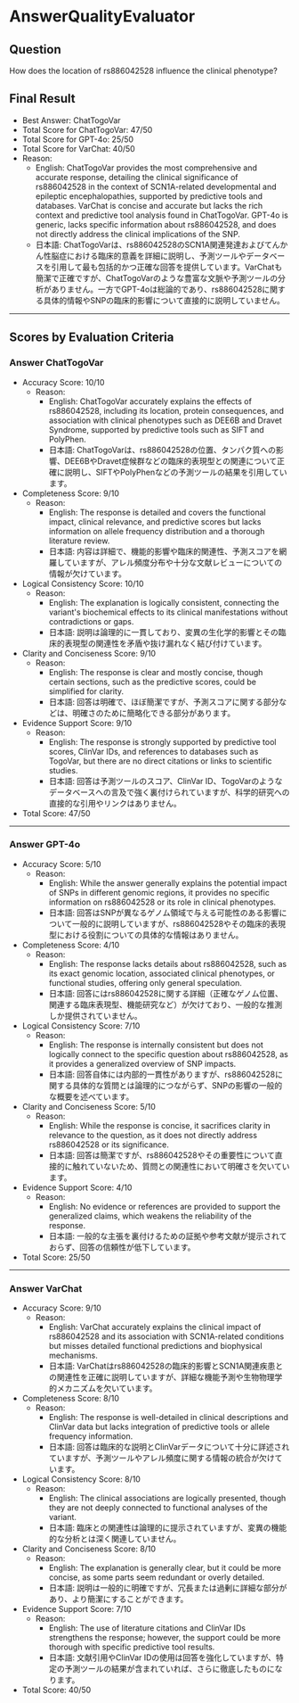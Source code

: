 # AnswerQualityEvaluator

## Question

How does the location of rs886042528 influence the clinical phenotype?

## Final Result

- Best Answer: ChatTogoVar
- Total Score for ChatTogoVar: 47/50
- Total Score for GPT-4o: 25/50
- Total Score for VarChat: 40/50
- Reason:
  - English: ChatTogoVar provides the most comprehensive and accurate response, detailing the clinical significance of rs886042528 in the context of SCN1A-related developmental and epileptic encephalopathies, supported by predictive tools and databases. VarChat is concise and accurate but lacks the rich context and predictive tool analysis found in ChatTogoVar. GPT-4o is generic, lacks specific information about rs886042528, and does not directly address the clinical implications of the SNP.
  - 日本語: ChatTogoVarは、rs886042528のSCN1A関連発達およびてんかん性脳症における臨床的意義を詳細に説明し、予測ツールやデータベースを引用して最も包括的かつ正確な回答を提供しています。VarChatも簡潔で正確ですが、ChatTogoVarのような豊富な文脈や予測ツールの分析がありません。一方でGPT-4oは総論的であり、rs886042528に関する具体的情報やSNPの臨床的影響について直接的に説明していません。

---

## Scores by Evaluation Criteria

### Answer ChatTogoVar
- Accuracy Score: 10/10
  - Reason: 
    - English: ChatTogoVar accurately explains the effects of rs886042528, including its location, protein consequences, and association with clinical phenotypes such as DEE6B and Dravet Syndrome, supported by predictive tools such as SIFT and PolyPhen.
    - 日本語: ChatTogoVarは、rs886042528の位置、タンパク質への影響、DEE6BやDravet症候群などの臨床的表現型との関連について正確に説明し、SIFTやPolyPhenなどの予測ツールの結果を引用しています。
- Completeness Score: 9/10
  - Reason: 
    - English: The response is detailed and covers the functional impact, clinical relevance, and predictive scores but lacks information on allele frequency distribution and a thorough literature review.
    - 日本語: 内容は詳細で、機能的影響や臨床的関連性、予測スコアを網羅していますが、アレル頻度分布や十分な文献レビューについての情報が欠けています。
- Logical Consistency Score: 10/10
  - Reason: 
    - English: The explanation is logically consistent, connecting the variant's biochemical effects to its clinical manifestations without contradictions or gaps.
    - 日本語: 説明は論理的に一貫しており、変異の生化学的影響とその臨床的表現型の関連性を矛盾や抜け漏れなく結び付けています。
- Clarity and Conciseness Score: 9/10
  - Reason: 
    - English: The response is clear and mostly concise, though certain sections, such as the predictive scores, could be simplified for clarity.
    - 日本語: 回答は明確で、ほぼ簡潔ですが、予測スコアに関する部分などは、明確さのために簡略化できる部分があります。
- Evidence Support Score: 9/10
  - Reason: 
    - English: The response is strongly supported by predictive tool scores, ClinVar IDs, and references to databases such as TogoVar, but there are no direct citations or links to scientific studies.
    - 日本語: 回答は予測ツールのスコア、ClinVar ID、TogoVarのようなデータベースへの言及で強く裏付けられていますが、科学的研究への直接的な引用やリンクはありません。
- Total Score: 47/50

---

### Answer GPT-4o
- Accuracy Score: 5/10
  - Reason: 
    - English: While the answer generally explains the potential impact of SNPs in different genomic regions, it provides no specific information on rs886042528 or its role in clinical phenotypes.
    - 日本語: 回答はSNPが異なるゲノム領域で与える可能性のある影響について一般的に説明していますが、rs886042528やその臨床的表現型における役割についての具体的な情報はありません。
- Completeness Score: 4/10
  - Reason: 
    - English: The response lacks details about rs886042528, such as its exact genomic location, associated clinical phenotypes, or functional studies, offering only general speculation.
    - 日本語: 回答にはrs886042528に関する詳細（正確なゲノム位置、関連する臨床表現型、機能研究など）が欠けており、一般的な推測しか提供されていません。
- Logical Consistency Score: 7/10
  - Reason: 
    - English: The response is internally consistent but does not logically connect to the specific question about rs886042528, as it provides a generalized overview of SNP impacts.
    - 日本語: 回答自体には内部的一貫性がありますが、rs886042528に関する具体的な質問とは論理的につながらず、SNPの影響の一般的な概要を述べています。
- Clarity and Conciseness Score: 5/10
  - Reason: 
    - English: While the response is concise, it sacrifices clarity in relevance to the question, as it does not directly address rs886042528 or its significance.
    - 日本語: 回答は簡潔ですが、rs886042528やその重要性について直接的に触れていないため、質問との関連性において明確さを欠いています。
- Evidence Support Score: 4/10
  - Reason: 
    - English: No evidence or references are provided to support the generalized claims, which weakens the reliability of the response.
    - 日本語: 一般的な主張を裏付けるための証拠や参考文献が提示されておらず、回答の信頼性が低下しています。
- Total Score: 25/50

---

### Answer VarChat
- Accuracy Score: 9/10
  - Reason: 
    - English: VarChat accurately explains the clinical impact of rs886042528 and its association with SCN1A-related conditions but misses detailed functional predictions and biophysical mechanisms.
    - 日本語: VarChatはrs886042528の臨床的影響とSCN1A関連疾患との関連性を正確に説明していますが、詳細な機能予測や生物物理学的メカニズムを欠いています。
- Completeness Score: 8/10
  - Reason: 
    - English: The response is well-detailed in clinical descriptions and ClinVar data but lacks integration of predictive tools or allele frequency information.
    - 日本語: 回答は臨床的な説明とClinVarデータについて十分に詳述されていますが、予測ツールやアレル頻度に関する情報の統合が欠けています。
- Logical Consistency Score: 8/10
  - Reason: 
    - English: The clinical associations are logically presented, though they are not deeply connected to functional analyses of the variant.
    - 日本語: 臨床との関連性は論理的に提示されていますが、変異の機能的な分析とは深く関連していません。
- Clarity and Conciseness Score: 8/10
  - Reason: 
    - English: The explanation is generally clear, but it could be more concise, as some parts seem redundant or overly detailed.
    - 日本語: 説明は一般的に明確ですが、冗長または過剰に詳細な部分があり、より簡潔にすることができます。
- Evidence Support Score: 7/10
  - Reason: 
    - English: The use of literature citations and ClinVar IDs strengthens the response; however, the support could be more thorough with specific predictive tool results.
    - 日本語: 文献引用やClinVar IDの使用は回答を強化していますが、特定の予測ツールの結果が含まれていれば、さらに徹底したものになります。
- Total Score: 40/50